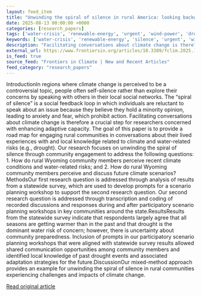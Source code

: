 ```yaml
---
layout: feed_item
title: "Unwinding the spiral of silence in rural America: looking backward with stories to plan forward"
date: 2025-08-13 00:00:00 +0000
categories: [research_papers]
tags: ['water-crisis', 'renewable-energy', 'urgent', 'wind-power', 'drought']
keywords: ['water-crisis', 'renewable-energy', 'silence', 'urgent', 'wind-power', 'drought', 'spiral', 'unwinding']
description: "Facilitating conversations about climate change is therefore a crucial step for researchers concerned with enhancing adaptive capacity"
external_url: https://www.frontiersin.org/articles/10.3389/fclim.2025.1398452
is_feed: true
source_feed: "Frontiers in Climate | New and Recent Articles"
feed_category: "research_papers"
---
```


IntroductionIn regions where climate change is perceived to be a controversial topic, people often self-silence rather than explore their concerns by speaking with others in their local social networks. The “spiral of silence” is a social feedback loop in which individuals are reluctant to speak about an issue because they believe they hold a minority opinion, leading to anxiety and fear, which prohibit action. Facilitating conversations about climate change is therefore a crucial step for researchers concerned with enhancing adaptive capacity. The goal of this paper is to provide a road map for engaging rural communities in conversations about their lived experiences with and local knowledge related to climate and water-related risks (e.g., drought). Our research focuses on unwinding the spiral of silence through community engagement to address the following questions: 1. How do rural Wyoming community members perceive recent climate conditions and water-related risks; and 2. How do rural Wyoming community members perceive and discuss future climate scenarios?MethodsOur first research question is addressed through analysis of results from a statewide survey, which are used to develop prompts for a scenario planning workshop to support the second research question. Our second research question is addressed through transcription and coding of recorded discussions and responses during and after participatory scenario planning workshops in key communities around the state.ResultsResults from the statewide survey indicate that respondents largely agree that all seasons are getting warmer than in the past and that drought is the dominant water risk of concern; however, there is uncertainty about community preparedness. Inclusion of prompts in our participatory scenario planning workshops that were aligned with statewide survey results allowed shared communication opportunities among community members and identified local knowledge of past drought events and associated adaptation strategies for the future.DiscussionOur mixed-method approach provides an example for unwinding the spiral of silence in rural communities experiencing challenges and impacts of climate change.

[Read original article](https://www.frontiersin.org/articles/10.3389/fclim.2025.1398452)
